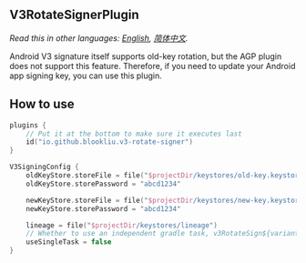 ## V3RotateSignerPlugin
*Read this in other languages: [English](README.md), [简体中文](README_zh.md).*

Android V3 signature itself supports old-key rotation, but the AGP plugin does not support this feature. Therefore, if you need to update your Android app signing key, you can use this plugin.

## How to use

```kotlin
plugins {
    // Put it at the bottom to make sure it executes last
    id("io.github.blookliu.v3-rotate-signer")
}

V3SigningConfig {
    oldKeyStore.storeFile = file("$projectDir/keystores/old-key.keystore")
    oldKeyStore.storePassword = "abcd1234"

    newKeyStore.storeFile = file("$projectDir/keystores/new-key.keystore")
    newKeyStore.storePassword = "abcd1234"

    lineage = file("$projectDir/keystores/lineage")
    // Whether to use an independent gradle task, v3RotateSign${variantName}
    useSingleTask = false
}
```